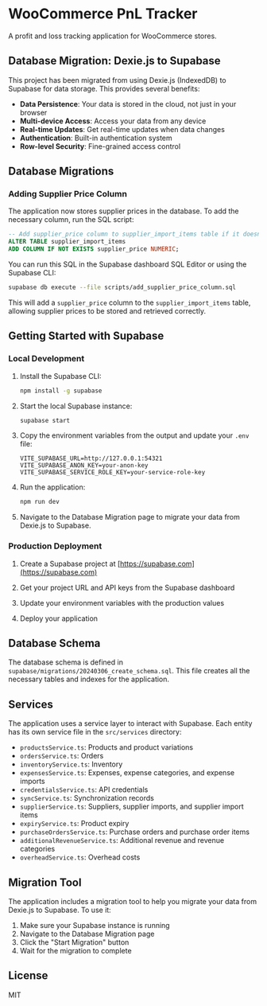 # WooCommerce PnL Tracker

A profit and loss tracking application for WooCommerce stores.

## Database Migration: Dexie.js to Supabase

This project has been migrated from using Dexie.js (IndexedDB) to Supabase for data storage. This provides several benefits:

- **Data Persistence**: Your data is stored in the cloud, not just in your browser
- **Multi-device Access**: Access your data from any device
- **Real-time Updates**: Get real-time updates when data changes
- **Authentication**: Built-in authentication system
- **Row-level Security**: Fine-grained access control

## Database Migrations

### Adding Supplier Price Column

The application now stores supplier prices in the database. To add the necessary column, run the SQL script:

```sql
-- Add supplier_price column to supplier_import_items table if it doesn't exist
ALTER TABLE supplier_import_items 
ADD COLUMN IF NOT EXISTS supplier_price NUMERIC;
```

You can run this SQL in the Supabase dashboard SQL Editor or using the Supabase CLI:

```bash
supabase db execute --file scripts/add_supplier_price_column.sql
```

This will add a `supplier_price` column to the `supplier_import_items` table, allowing supplier prices to be stored and retrieved correctly.

## Getting Started with Supabase

### Local Development

1. Install the Supabase CLI:
   ```bash
   npm install -g supabase
   ```

2. Start the local Supabase instance:
   ```bash
   supabase start
   ```

3. Copy the environment variables from the output and update your `.env` file:
   ```
   VITE_SUPABASE_URL=http://127.0.0.1:54321
   VITE_SUPABASE_ANON_KEY=your-anon-key
   VITE_SUPABASE_SERVICE_ROLE_KEY=your-service-role-key
   ```

4. Run the application:
   ```bash
   npm run dev
   ```

5. Navigate to the Database Migration page to migrate your data from Dexie.js to Supabase.

### Production Deployment

1. Create a Supabase project at [https://supabase.com](https://supabase.com)

2. Get your project URL and API keys from the Supabase dashboard

3. Update your environment variables with the production values

4. Deploy your application

## Database Schema

The database schema is defined in `supabase/migrations/20240306_create_schema.sql`. This file creates all the necessary tables and indexes for the application.

## Services

The application uses a service layer to interact with Supabase. Each entity has its own service file in the `src/services` directory:

- `productsService.ts`: Products and product variations
- `ordersService.ts`: Orders
- `inventoryService.ts`: Inventory
- `expensesService.ts`: Expenses, expense categories, and expense imports
- `credentialsService.ts`: API credentials
- `syncService.ts`: Synchronization records
- `supplierService.ts`: Suppliers, supplier imports, and supplier import items
- `expiryService.ts`: Product expiry
- `purchaseOrdersService.ts`: Purchase orders and purchase order items
- `additionalRevenueService.ts`: Additional revenue and revenue categories
- `overheadService.ts`: Overhead costs

## Migration Tool

The application includes a migration tool to help you migrate your data from Dexie.js to Supabase. To use it:

1. Make sure your Supabase instance is running
2. Navigate to the Database Migration page
3. Click the "Start Migration" button
4. Wait for the migration to complete

## License

MIT